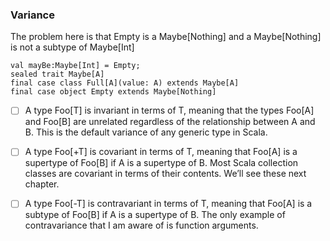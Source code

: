 ### Variance

 The problem here is that Empty is a Maybe[Nothing] and a Maybe[Nothing] is not a subtype of Maybe[Int]


    val mayBe:Maybe[Int] = Empty;
    sealed trait Maybe[A]
    final case class Full[A](value: A) extends Maybe[A]
    final case object Empty extends Maybe[Nothing]



  - [ ] A type Foo[T] is invariant in terms of T, meaning that the types Foo[A] and Foo[B] are unrelated regardless of the relationship between A and B. This is the default variance of any generic type in Scala.

  - [ ] A type Foo[+T] is covariant in terms of T, meaning that Foo[A] is a supertype of Foo[B] if A is a supertype of B. Most Scala collection classes are covariant in terms of their contents. We’ll see these next chapter.

  - [ ] A type Foo[-T] is contravariant in terms of T, meaning that Foo[A] is a subtype of Foo[B] if A is a supertype of B. The only example of contravariance that I am aware of is function arguments.
